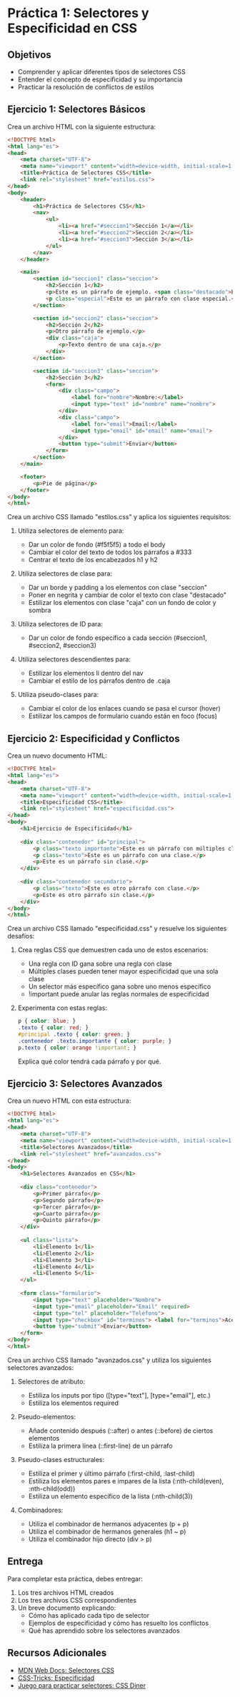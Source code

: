 # Práctica 1: Selectores y Especificidad en CSS

## Objetivos
- Comprender y aplicar diferentes tipos de selectores CSS
- Entender el concepto de especificidad y su importancia
- Practicar la resolución de conflictos de estilos

## Ejercicio 1: Selectores Básicos

Crea un archivo HTML con la siguiente estructura:

```html
<!DOCTYPE html>
<html lang="es">
<head>
    <meta charset="UTF-8">
    <meta name="viewport" content="width=device-width, initial-scale=1.0">
    <title>Práctica de Selectores CSS</title>
    <link rel="stylesheet" href="estilos.css">
</head>
<body>
    <header>
        <h1>Práctica de Selectores CSS</h1>
        <nav>
            <ul>
                <li><a href="#seccion1">Sección 1</a></li>
                <li><a href="#seccion2">Sección 2</a></li>
                <li><a href="#seccion3">Sección 3</a></li>
            </ul>
        </nav>
    </header>

    <main>
        <section id="seccion1" class="seccion">
            <h2>Sección 1</h2>
            <p>Este es un párrafo de ejemplo. <span class="destacado">Este texto está destacado</span>.</p>
            <p class="especial">Este es un párrafo con clase especial.</p>
        </section>

        <section id="seccion2" class="seccion">
            <h2>Sección 2</h2>
            <p>Otro párrafo de ejemplo.</p>
            <div class="caja">
                <p>Texto dentro de una caja.</p>
            </div>
        </section>

        <section id="seccion3" class="seccion">
            <h2>Sección 3</h2>
            <form>
                <div class="campo">
                    <label for="nombre">Nombre:</label>
                    <input type="text" id="nombre" name="nombre">
                </div>
                <div class="campo">
                    <label for="email">Email:</label>
                    <input type="email" id="email" name="email">
                </div>
                <button type="submit">Enviar</button>
            </form>
        </section>
    </main>

    <footer>
        <p>Pie de página</p>
    </footer>
</body>
</html>
```

Crea un archivo CSS llamado "estilos.css" y aplica los siguientes requisitos:

1. Utiliza selectores de elemento para:
   - Dar un color de fondo (#f5f5f5) a todo el body
   - Cambiar el color del texto de todos los párrafos a #333
   - Centrar el texto de los encabezados h1 y h2

2. Utiliza selectores de clase para:
   - Dar un borde y padding a los elementos con clase "seccion"
   - Poner en negrita y cambiar de color el texto con clase "destacado"
   - Estilizar los elementos con clase "caja" con un fondo de color y sombra

3. Utiliza selectores de ID para:
   - Dar un color de fondo específico a cada sección (#seccion1, #seccion2, #seccion3)

4. Utiliza selectores descendientes para:
   - Estilizar los elementos li dentro del nav
   - Cambiar el estilo de los párrafos dentro de .caja

5. Utiliza pseudo-clases para:
   - Cambiar el color de los enlaces cuando se pasa el cursor (hover)
   - Estilizar los campos de formulario cuando están en foco (focus)

## Ejercicio 2: Especificidad y Conflictos

Crea un nuevo documento HTML:

```html
<!DOCTYPE html>
<html lang="es">
<head>
    <meta charset="UTF-8">
    <meta name="viewport" content="width=device-width, initial-scale=1.0">
    <title>Especificidad CSS</title>
    <link rel="stylesheet" href="especificidad.css">
</head>
<body>
    <h1>Ejercicio de Especificidad</h1>
    
    <div class="contenedor" id="principal">
        <p class="texto importante">Este es un párrafo con múltiples clases.</p>
        <p class="texto">Este es un párrafo con una clase.</p>
        <p>Este es un párrafo sin clase.</p>
    </div>
    
    <div class="contenedor secundario">
        <p class="texto">Este es otro párrafo con clase.</p>
        <p>Este es otro párrafo sin clase.</p>
    </div>
</body>
</html>
```

Crea un archivo CSS llamado "especificidad.css" y resuelve los siguientes desafíos:

1. Crea reglas CSS que demuestren cada uno de estos escenarios:
   - Una regla con ID gana sobre una regla con clase
   - Múltiples clases pueden tener mayor especificidad que una sola clase
   - Un selector más específico gana sobre uno menos específico
   - !important puede anular las reglas normales de especificidad

2. Experimenta con estas reglas:
   ```css
   p { color: blue; }
   .texto { color: red; }
   #principal .texto { color: green; }
   .contenedor .texto.importante { color: purple; }
   p.texto { color: orange !important; }
   ```

   Explica qué color tendrá cada párrafo y por qué.

## Ejercicio 3: Selectores Avanzados

Crea un nuevo HTML con esta estructura:

```html
<!DOCTYPE html>
<html lang="es">
<head>
    <meta charset="UTF-8">
    <meta name="viewport" content="width=device-width, initial-scale=1.0">
    <title>Selectores Avanzados</title>
    <link rel="stylesheet" href="avanzados.css">
</head>
<body>
    <h1>Selectores Avanzados en CSS</h1>
    
    <div class="contenedor">
        <p>Primer párrafo</p>
        <p>Segundo párrafo</p>
        <p>Tercer párrafo</p>
        <p>Cuarto párrafo</p>
        <p>Quinto párrafo</p>
    </div>
    
    <ul class="lista">
        <li>Elemento 1</li>
        <li>Elemento 2</li>
        <li>Elemento 3</li>
        <li>Elemento 4</li>
        <li>Elemento 5</li>
    </ul>
    
    <form class="formulario">
        <input type="text" placeholder="Nombre">
        <input type="email" placeholder="Email" required>
        <input type="tel" placeholder="Teléfono">
        <input type="checkbox" id="terminos"> <label for="terminos">Acepto los términos</label>
        <button type="submit">Enviar</button>
    </form>
</body>
</html>
```

Crea un archivo CSS llamado "avanzados.css" y utiliza los siguientes selectores avanzados:

1. Selectores de atributo:
   - Estiliza los inputs por tipo ([type="text"], [type="email"], etc.)
   - Estiliza los elementos required

2. Pseudo-elementos:
   - Añade contenido después (::after) o antes (::before) de ciertos elementos
   - Estiliza la primera línea (::first-line) de un párrafo

3. Pseudo-clases estructurales:
   - Estiliza el primer y último párrafo (:first-child, :last-child)
   - Estiliza los elementos pares e impares de la lista (:nth-child(even), :nth-child(odd))
   - Estiliza un elemento específico de la lista (:nth-child(3))

4. Combinadores:
   - Utiliza el combinador de hermanos adyacentes (p + p)
   - Utiliza el combinador de hermanos generales (h1 ~ p)
   - Utiliza el combinador hijo directo (div > p)

## Entrega

Para completar esta práctica, debes entregar:

1. Los tres archivos HTML creados
2. Los tres archivos CSS correspondientes
3. Un breve documento explicando:
   - Cómo has aplicado cada tipo de selector
   - Ejemplos de especificidad y cómo has resuelto los conflictos
   - Qué has aprendido sobre los selectores avanzados

## Recursos Adicionales

- [MDN Web Docs: Selectores CSS](https://developer.mozilla.org/es/docs/Learn/CSS/Building_blocks/Selectores_CSS)
- [CSS-Tricks: Especificidad](https://css-tricks.com/specifics-on-css-specificity/)
- [Juego para practicar selectores: CSS Diner](https://flukeout.github.io/) 